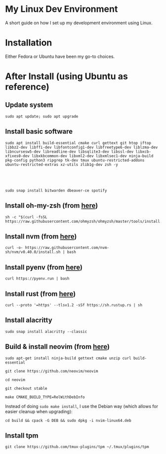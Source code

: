 # My Linux Dev Environment

A short guide on how I set up my development environment using Linux.

# Installation

Either Fedora or Ubuntu have been my go-to choices.

# After Install (using Ubuntu as reference)

## Update system

```
sudo apt update; sudo apt upgrade
```

## Install basic software

```
sudo apt install build-essential cmake curl gettext git htop iftop libbz2-dev libffi-dev libfontconfig1-dev libfreetype6-dev liblzma-dev libncursesw5-dev libreadline-dev libsqlite3-dev libssl-dev libxcb-xfixes0-dev libxkbcommon-dev libxml2-dev libxmlsec1-dev ninja-build pkg-config python3 ripgrep tk-dev tmux ubuntu-restricted-addons ubuntu-restricted-extras xz-utils zlib1g-dev zsh -y





sudo snap install bitwarden dbeaver-ce spotify
```

## Install oh-my-zsh (from [here](https://ohmyz.sh/#install))

```
sh -c "$(curl -fsSL https://raw.githubusercontent.com/ohmyzsh/ohmyzsh/master/tools/install.sh)"
```

## Install nvm (from [here](https://github.com/nvm-sh/nvm?tab=readme-ov-file#installing-and-updating))

```
curl -o- https://raw.githubusercontent.com/nvm-sh/nvm/v0.40.0/install.sh | bash
```

## Install pyenv (from [here](https://github.com/pyenv/pyenv?tab=readme-ov-file#installation))

```
curl https://pyenv.run | bash
```

## Install rust (from [here](https://www.rust-lang.org/tools/install))

```
curl --proto '=https' --tlsv1.2 -sSf https://sh.rustup.rs | sh
```

## Install alacritty

```
sudo snap install alacritty --classic
```

## Build & install neovim (from [here](https://github.com/neovim/neovim/blob/master/BUILD.md))

```
sudo apt-get install ninja-build gettext cmake unzip curl build-essential

git clone https://github.com/neovim/neovim

cd neovim

git checkout stable

make CMAKE_BUILD_TYPE=RelWithDebInfo

```
Instead of doing `sudo make install`, I use the Debian way (which allows for easier cleanup when upgrading):

```
cd build && cpack -G DEB && sudo dpkg -i nvim-linux64.deb
```

## Install tpm

```
git clone https://github.com/tmux-plugins/tpm ~/.tmux/plugins/tpm
```
